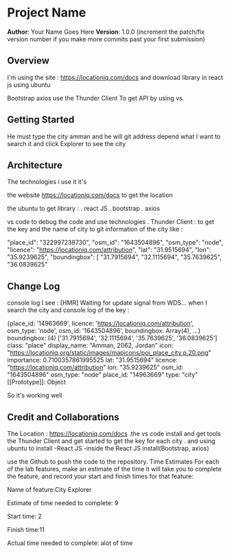 # Project Name

**Author**: Your Name Goes Here
**Version**: 1.0.0 (increment the patch/fix version number if you make more commits past your first submission)

## Overview
<!-- Provide a high level overview of what this application is and why you are building it, beyond the fact that it's an assignment for this class. (i.e. What's your problem domain?) -->

I'm using the site : https://locationiq.com/docs and download library in react js using ubuntu

Bootstrap
axios
use the Thunder Client To get API by using vs.
## Getting Started
<!-- What are the steps that a user must take in order to build this app on their own machine and get it running? -->
He must type the city amman and he will git address depend what I want to search it and click Explorer to see the city

## Architecture
<!-- Provide a detailed description of the application design. What technologies (languages, libraries, etc) you're using, and any other relevant design information. -->
The technologies i use it it's

the website https://locationiq.com/docs to get the location

the ubuntu to get library : . react JS . bootstrap . axios

vs code to debug the code and use technologies . Thunder Client : to get the key and the name of city to git information of the city like :

"place_id": "322997238730", "osm_id": "1643504896", "osm_type": "node", "licence": "https://locationiq.com/attribution", "lat": "31.9515694", "lon": "35.9239625", "boundingbox": [ "31.7915694", "32.1115694", "35.7639625", "36.0839625"


## Change Log
 console log I see : [HMR] Waiting for update signal from WDS... when I search the city and console log of the key :

{place_id: '14963669', licence: 'https://locationiq.com/attribution', osm_type: 'node', osm_id: '1643504896', boundingbox: Array(4), …} boundingbox: (4) ['31.7915694', '32.1115694', '35.7639625', '36.0839625'] class: "place" display_name: "Amman, 2062, Jordan" icon: "https://locationiq.org/static/images/mapicons/poi_place_city.p.20.png" importance: 0.7100357861995525 lat: "31.9515694" licence: "https://locationiq.com/attribution" lon: "35.9239625" osm_id: "1643504896" osm_type: "node" place_id: "14963669" type: "city" [[Prototype]]: Object

So it's working well

## Credit and Collaborations
<!-- Give credit (and a link) to other people or resources that helped you build this application. -->
The Location : https://locationiq.com/docs .the vs code install and get tools the Thunder Client and get started to get the key for each city . and using ubuntu to install -React JS -inside the React JS install(Bootstrap, axios)

use the Github to push the code to the repository.
Time Estimates For each of the lab features, make an estimate of the time it will take you to complete the feature, and record your start and finish times for that feature:





Name of feature:City Explorer

Estimate of time needed to complete: 9

Start time: 2

Finish time:11

Actual time needed to complete: alot of time